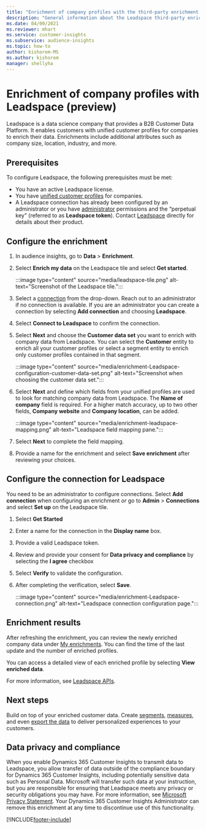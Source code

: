 ```yaml
---
title: "Enrichment of company profiles with the third-party enrichment Leadspace"
description: "General information about the Leadspace third-party enrichment."
ms.date: 04/09/2021
ms.reviewer: mhart
ms.service: customer-insights
ms.subservice: audience-insights
ms.topic: how-to
author: kishorem-MS
ms.author: kishorem
manager: shellyha
---
```


# Enrichment of company profiles with Leadspace (preview)

Leadspace is a data science company that provides a B2B Customer Data Platform. It enables customers with unified customer profiles for companies to enrich their data. Enrichments include additional attributes such as company size, location, industry, and more.

## Prerequisites

To configure Leadspace, the following prerequisites must be met:

- You have an active Leadspace license.
- You have [unified customer profiles](customer-profiles.md) for companies.
- A Leadspace connection has already been configured by an administrator or you have [administrator](permissions.md#administrator) permissions and the “perpetual key” (referred to as **Leadspace token**). Contact [Leadspace](https://www.leadspace.com/products/leadspace-on-demand/) directly for details about their product.

## Configure the enrichment

1. In audience insights, go to **Data** > **Enrichment**.

1. Select **Enrich my data** on the Leadspace tile and select **Get started**.

   :::image type="content" source="media/leadspace-tile.png" alt-text="Screenshot of the Leadspace tile.":::

1. Select a [connection](connections.md) from the drop-down. Reach out to an administrator if no connection is available. If you are an administrator you can create a connection by selecting **Add connection** and choosing **Leadspace**. 

1. Select **Connect to Leadspace** to confirm the connection.

1. Select **Next** and choose the **Customer data set** you want to enrich with company data from Leadspace. You can select the **Customer** entity to enrich all your customer profiles or select a segment entity to enrich only customer profiles contained in that segment.

    :::image type="content" source="media/enrichment-Leadspace-configuration-customer-data-set.png" alt-text="Screenshot when choosing the customer data set.":::

1. Select **Next** and define which fields from your unified profiles are used to look for matching company data from Leadspace. The **Name of company** field is required. For a higher match accuracy, up to two other fields, **Company website** and **Company location**, can be added.

   :::image type="content" source="media/enrichment-leadspace-mapping.png" alt-text="Leadspace field mapping pane.":::

1. Select **Next** to complete the field mapping.

1. Provide a name for the enrichment and select **Save enrichment** after reviewing your choices.


## Configure the connection for Leadspace 

You need to be an administrator to configure connections. Select **Add connection** when configuring an enrichment *or* go to **Admin** > **Connections** and select **Set up** on the Leadspace tile.

1. Select **Get Started** 

1. Enter a name for the connection in the **Display name** box.

1. Provide a valid Leadspace token.

1. Review and provide your consent for **Data privacy and compliance** by selecting the **I agree** checkbox

1. Select **Verify** to validate the configuration.

1. After completing the verification, select **Save**.
   
   :::image type="content" source="media/enrichment-Leadspace-connection.png" alt-text="Leadspace connection configuration page.":::

## Enrichment results

After refreshing the enrichment, you can review the newly enriched company data under [My enrichments](enrichment-hub.md). You can find the time of the last update and the number of enriched profiles.

You can access a detailed view of each enriched profile by selecting **View enriched data**.

For more information, see [Leadspace APIs](https://support.leadspace.com/hc/en-us/sections/201997649-API).

## Next steps

Build on top of your enriched customer data. Create [segments](segments.md), [measures](measures.md), and even [export the data](export-destinations.md) to deliver personalized experiences to your customers.

## Data privacy and compliance

When you enable Dynamics 365 Customer Insights to transmit data to Leadspace, you allow transfer of data outside of the compliance boundary for Dynamics 365 Customer Insights, including potentially sensitive data such as Personal Data. Microsoft will transfer such data at your instruction, but you are responsible for ensuring that Leadspace meets any privacy or security obligations you may have. For more information, see [Microsoft Privacy Statement](https://go.microsoft.com/fwlink/?linkid=396732).
Your Dynamics 365 Customer Insights Administrator can remove this enrichment at any time to discontinue use of this functionality.


[!INCLUDE[footer-include](../includes/footer-banner.md)]
